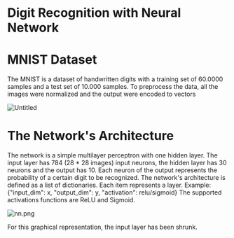# Digit Recognition with Neural Network

# MNIST Dataset

The MNIST is a dataset of handwritten digits with a training set of 60.0000 samples and a test set of 10.000 samples.
To preprocess the data, all the images were normalized and the output were encoded to vectors

![Untitled](Digit%20Recognition%20with%20Neural%20Network%2026e76f8ce6a04e60ab1df48f0628db08/Untitled.png)

# The Network's Architecture

The network is a simple multilayer perceptron with one hidden layer. The input layer has 784 (28 * 28 images) input neurons, the hidden layer has 30 neurons and the output has 10. Each neuron of the output represents the probability of a certain digit to be recognized. The network's architecture is defined as a list of dictionaries. Each item represents a layer. Example: {"input_dim": x, "output_dim": y, "activation": relu/sigmoid} The supported activations functions are ReLU and Sigmoid.

![nn.png](Digit%20Recognition%20with%20Neural%20Network%2026e76f8ce6a04e60ab1df48f0628db08/nn.png)

For this graphical representation, the input layer has been shrunk.
